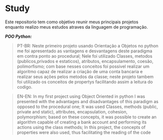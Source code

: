 # Study

Este repositorio tem como objetivo reunir meus principais projetos enquanto realizo meus estudos atraves da linguagem de programação.

***POO Python:***
> PT-BR: Neste primeiro projeto usando Orientação a Objetos no python me foi apresentado as vantagens e desvantagens deste paradigma em contra ponto ao procedural; Nele foi utilizado Classes, metodos (publicos,privados e estaticos), atributos, encapsulamento, coesão, polimorfismo; com base nesses conceitos foi possivel realizar um algoritmo capaz de realizar a criação de uma conta bancaria e realizar seus ações pelos metodos da classe; neste projeto tambem foi utilizado os conceitos de propertys facilitando assim a leitura do codigo.

> EN-EN: In my first project using Object Oriented in python I was presented with the advantages and disadvantages of this paradigm as opposed to the procedural one; It was used Classes, methods (public, private and static), attributes, encapsulation, cohesion, polymorphism; based on these concepts, it was possible to create an algorithm capable of creating a bank account and performing its actions using the class methods; In this project, the concepts of properties were also used, thus facilitating the reading of the code
